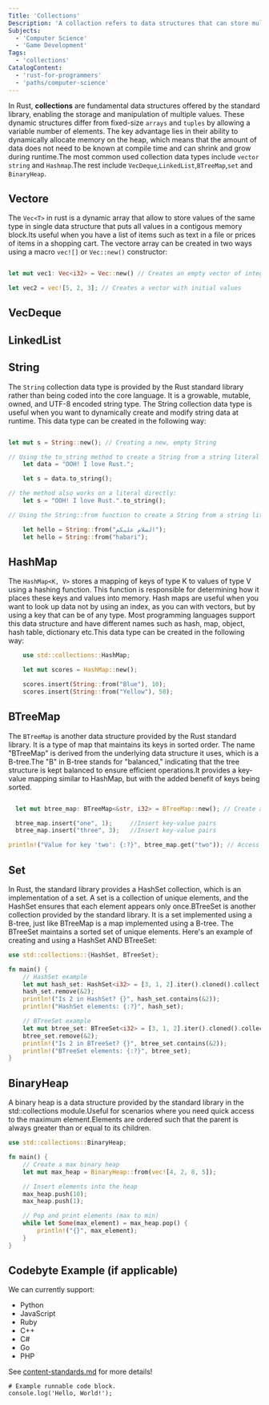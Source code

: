 ```yaml
---
Title: 'Collections'
Description: 'A collaction refers to data structures that can store multiple values.'
Subjects:
  - 'Computer Science'
  - 'Game Development'
Tags:
  - 'collections'
CatalogContent:
  - 'rust-for-programmers'
  - 'paths/computer-science'
---
```


In Rust, **collections** are fundamental data structures offered by the standard library, enabling the storage and manipulation of multiple values. These dynamic structures differ from fixed-size `arrays` and `tuples` by allowing a variable number of elements. The key advantage lies in their ability to dynamically allocate memory on the heap, which means that the amount of data does not need to be known at compile time and can shrink and grow during runtime.The most common used collection data types include `vector` `string` and `Hashmap`.The rest include `VecDeque`,`LinkedList`,`BTreeMap`,`set` and `BinaryHeap`.

## Vectore

The `Vec<T>` in rust is a dynamic array that allow to store values of the same type in single data structure that puts all values in a contigous memory block.Its useful when you have a list of items such as text in a file or prices of items in a shopping cart.
The vectore array can be created in two ways using a macro `vec![]` or `Vec::new()` constructor:

```rust

let mut vec1: Vec<i32> = Vec::new() // Creates an empty vector of integers

let vec2 = vec![5, 2, 3]; // Creates a vector with initial values

```

## VecDeque

## LinkedList

## String

The `String` collection data type is provided by the Rust standard library rather than being coded into the core language. It is a growable, mutable, owned, and UTF-8 encoded string type. The String collection data type is useful when you want to dynamically create and modify string data at runtime. This data type can be created in the following way:

```rust

let mut s = String::new(); // Creating a new, empty String

// Using the to_string method to create a String from a string literal
    let data = "OOH! I love Rust.";

    let s = data.to_string();

// the method also works on a literal directly:
    let s = "OOH! I love Rust.".to_string();

// Using the String::from function to create a String from a string literal

    let hello = String::from("السلام عليكم");
    let hello = String::from("habari");


```

## HashMap

The `HashMap<K, V>` stores a mapping of keys of type K to values of type V using a hashing function. This function is responsible for determining how it places these keys and values into memory. Hash maps are useful when you want to look up data not by using an index, as you can with vectors, but by using a key that can be of any type. Most programming languages support this data structure and have different names such as hash, map, object, hash table, dictionary etc.This data type can be created in the following way:

```rust
    use std::collections::HashMap;

    let mut scores = HashMap::new();

    scores.insert(String::from("Blue"), 10);
    scores.insert(String::from("Yellow"), 50);

```

## BTreeMap

The `BTreeMap` is another data structure provided by the Rust standard library. It is a type of map that maintains its keys in sorted order. The name "BTreeMap" is derived from the underlying data structure it uses, which is a B-tree.The "B" in B-tree stands for "balanced," indicating that the tree structure is kept balanced to ensure efficient operations.It provides a key-value mapping similar to HashMap, but with the added benefit of keys being sorted.

```rust

  let mut btree_map: BTreeMap<&str, i32> = BTreeMap::new(); // Create an empty BTreeMap

  btree_map.insert("one", 1);     //Insert key-value pairs
  btree_map.insert("three", 3);   //Insert key-value pairs

println!("Value for key 'two': {:?}", btree_map.get("two")); // Access and print values

```

## Set

In Rust, the standard library provides a HashSet collection, which is an implementation of a set. A set is a collection of unique elements, and the HashSet ensures that each element appears only once.BTreeSet is another collection provided by the standard library. It is a set implemented using a B-tree, just like BTreeMap is a map implemented using a B-tree. The BTreeSet maintains a sorted set of unique elements. Here's an example of creating and using a HashSet AND BTreeSet:

```rust
use std::collections::{HashSet, BTreeSet};

fn main() {
    // HashSet example
    let mut hash_set: HashSet<i32> = [3, 1, 2].iter().cloned().collect();
    hash_set.remove(&2);
    println!("Is 2 in HashSet? {}", hash_set.contains(&2));
    println!("HashSet elements: {:?}", hash_set);

    // BTreeSet example
    let mut btree_set: BTreeSet<i32> = [3, 1, 2].iter().cloned().collect();
    btree_set.remove(&2);
    println!("Is 2 in BTreeSet? {}", btree_set.contains(&2));
    println!("BTreeSet elements: {:?}", btree_set);
}

```

## BinaryHeap

A binary heap is a data structure provided by the standard library in the std::collections module.Useful for scenarios where you need quick access to the maximum element.Elements are ordered such that the parent is always greater than or equal to its children.

```rust
use std::collections::BinaryHeap;

fn main() {
    // Create a max binary heap
    let mut max_heap = BinaryHeap::from(vec![4, 2, 8, 5]);

    // Insert elements into the heap
    max_heap.push(10);
    max_heap.push(1);

    // Pop and print elements (max to min)
    while let Some(max_element) = max_heap.pop() {
        println!("{}", max_element);
    }
}

```

## Codebyte Example (if applicable)

We can currently support:

- Python
- JavaScript
- Ruby
- C++
- C#
- Go
- PHP

See [content-standards.md](https://github.com/Codecademy/docs/blob/main/documentation/content-standards.md) for more details!

```codebyte/js
# Example runnable code block.
console.log('Hello, World!');
```
